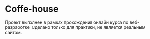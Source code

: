 # Coffe-house

Проект выполнен в рамках прохождения онлайн курса по веб-разработке. Сделано только для практики, не является реальным сайтом.

